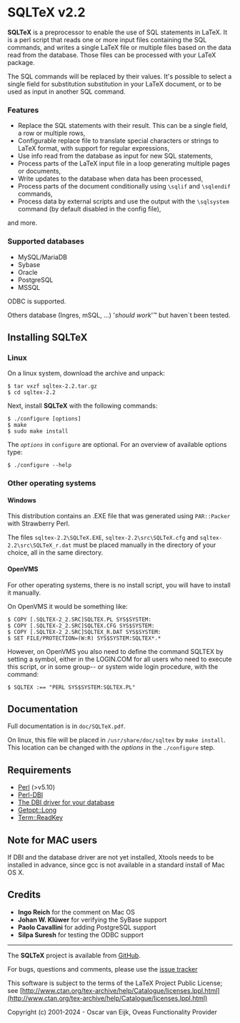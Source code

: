 SQLTeX v2.2
===========

**SQLTeX** is a preprocessor to enable the use of SQL statements in LaTeX. It is a
perl script that reads one or more input files containing the SQL commands, and writes a
single LaTeX file or multiple files based on the data read from the database.
Those files can be processed with your LaTeX package.

The SQL commands will be replaced by their values. It's possible to select a
single field for substitution substitution in your LaTeX document, or to be
used as input in another SQL command.

### Features ###

* Replace the SQL statements with their result. This can be a single field, a row or multiple rows,
* Configurable replace file to translate special characters or strings to LaTeX format, with support for regular expressions,
* Use info read from the database as input for new SQL statements,
* Process parts of the LaTeX input file in a loop generating multiple pages or documents,
* Write updates to the database when data has been processed,
* Process parts of the document conditionally using `\sqlif` and `\sqlendif` commands,
* Process data by external scripts and use the output with the `\sqlsystem` command (by default disabled in the config file),

and more.

### Supported databases ###

* MySQL/MariaDB
* Sybase
* Oracle
* PostgreSQL
* MSSQL

ODBC is supported.

Others database (Ingres, mSQL, ...) '*should work*'&trade;  but haven´t been tested.

Installing SQLTeX
-----------------

### Linux ###

On a linux system, download the archive and unpack:

    $ tar vxzf sqltex-2.2.tar.gz
    $ cd sqltex-2.2

Next, install **SQLTeX** with the following commands:

    $ ./configure [options]
    $ make
    $ sudo make install

The _`options`_ in `configure` are optional. For an overview of available options
type:

    $ ./configure --help


### Other operating systems ###


#### Windows ####

This distribution contains an .EXE file that was generated using `PAR::Packer`
with Strawberry Perl.

The files `sqltex-2.2\SQLTeX.EXE`, `sqltex-2.2\src\SQLTeX.cfg` and `sqltex-2.2\src\SQLTeX_r.dat` must be placed manually
in the directory of your choice, all in the same directory.

#### OpenVMS ####

For other operating systems, there is no install script, you will have to install
it manually.

On OpenVMS it would be something like:

    $ COPY [.SQLTEX-2_2.SRC]SQLTEX.PL SYS$SYSTEM:
    $ COPY [.SQLTEX-2_2.SRC]SQLTEX.CFG SYS$SYSTEM:
    $ COPY [.SQLTEX-2_2.SRC]SQLTEX_R.DAT SYS$SYSTEM:
    $ SET FILE/PROTECTION=(W:R) SYS$SYSTEM:SQLTEX*.*

However, on OpenVMS you also need to define the command SQLTEX by setting a
symbol, either in the LOGIN.COM for all users who need to execute this script,
or in some group-- or system wide login procedure, with the command:

    $ SQLTEX :== "PERL SYS$SYSTEM:SQLTEX.PL"

Documentation
-------------
Full documentation is in `doc/SQLTeX.pdf`.

On linux, this file will be placed in `/usr/share/doc/sqltex` by `make install`.
This location can be changed with the _options_ in the `./configure` step.

Requirements
------------
* [Perl](http://perl.org/) (>v5.10) 
* [Perl-DBI](http://dbi.perl.org/)
* [The DBI driver for your database](http://search.cpan.org/search?query=DBD%3A%3A&mode=module)
* [Getopt::Long](https://metacpan.org/pod/Getopt::Long)
* [Term::ReadKey](https://metacpan.org/pod/Term::ReadKey)

Note for MAC users
------------------
If DBI and the database driver are not yet installed, Xtools needs to be
installed in advance, since gcc is not available in a standard install of Mac OS X.


Credits
-------
* **Ingo Reich**       for the comment on Mac OS
* **Johan W. Klüwer**  for verifying the SyBase support
* **Paolo Cavallini**  for adding PostgreSQL support
* **Silpa Suresh**     for testing the ODBC support

----------

The **SQLTeX** project is available from [GitHub](https://github.com/oveas/sqltex).

For bugs, questions and comments, please use the [issue tracker](https://github.com/oveas/sqltex/issues)

This software is subject to the terms of the LaTeX Project Public License; 
see [http://www.ctan.org/tex-archive/help/Catalogue/licenses.lppl.html](http://www.ctan.org/tex-archive/help/Catalogue/licenses.lppl.html)
  
Copyright (c) 2001-2024 - Oscar van Eijk, Oveas Functionality Provider

